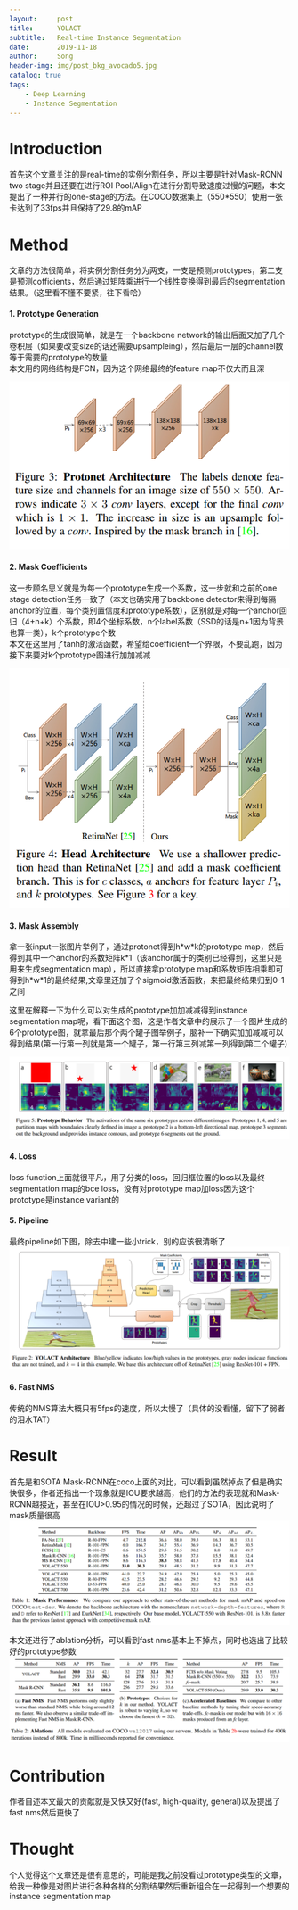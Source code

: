 ```yaml
---
layout:     post
title:      YOLACT
subtitle:   Real-time Instance Segmentation
date:       2019-11-18
author:     Song
header-img: img/post_bkg_avocado5.jpg
catalog: true
tags:
    - Deep Learning
    - Instance Segmentation
---
```


# Introduction
首先这个文章关注的是real-time的实例分割任务，所以主要是针对Mask-RCNN two stage并且还要在进行ROI Pool/Align在进行分割导致速度过慢的问题，本文提出了一种并行的one-stage的方法。在COCO数据集上（550\*550）使用一张卡达到了33fps并且保持了29.8的mAP

# Method
文章的方法很简单，将实例分割任务分为两支，一支是预测prototypes，第二支是预测cofficients，然后通过矩阵乘进行一个线性变换得到最后的segmentation结果。（这里看不懂不要紧，往下看哈）

#### 1. Prototype Generation
prototype的生成很简单，就是在一个backbone network的输出后面又加了几个卷积层（如果要改变size的话还需要upsampleing），然后最后一层的channel数等于需要的prototype的数量  
本文用的网络结构是FCN，因为这个网络最终的feature map不仅大而且深

![](/img/yolact/prototype.png)

#### 2. Mask Coefficients
这一步顾名思义就是为每一个prototype生成一个系数，这一步就和之前的one stage detection任务一致了（本文也确实用了backbone detector来得到每隔anchor的位置，每个类别置信度和prototype系数），区别就是对每一个anchor回归（4+n+k）个系数，即4个坐标系数，n个label系数（SSD的话是n+1因为背景也算一类），k个prototype个数  
本文在这里用了tanh的激活函数，希望给coefficient一个界限，不要乱跑，因为接下来要对k个prototype图进行加加减减

![](/img/yolact/coefficient.png)
#### 3. Mask Assembly
拿一张input一张图片举例子，通过protonet得到h\*w\*k的prototype map，然后得到其中一个anchor的系数矩阵k\*1（该anchor属于的类别已经得到，这里只是用来生成segmentation map），所以直接拿prototype map和系数矩阵相乘即可得到h\*w\*1的最终结果,文章里还加了个sigmoid激活函数，来把最终结果归到0-1之间

这里在解释一下为什么可以对生成的prototype加加减减得到instance segmentation map呢，看下面这个图，这是作者文章中的展示了一个图片生成的6个prototype图，就拿最后那个两个罐子图举例子，脑补一下确实加加减减可以得到结果(第一行第一列就是第一个罐子，第一行第三列减第一列得到第二个罐子)

![](/img/yolact/interpret.png)

#### 4. Loss
loss function上面就很平凡，用了分类的loss，回归框位置的loss以及最终segmentation map的bce loss，没有对prototype map加loss因为这个prototype是instance variant的

#### 5. Pipeline
最终pipeline如下图，除去中建一些小trick，别的应该很清晰了
![](/img/yolact/pipeline.png)

#### 6. Fast NMS
传统的NMS算法大概只有5fps的速度，所以太慢了（具体的没看懂，留下了弱者的泪水TAT）

# Result
首先是和SOTA Mask-RCNN在coco上面的对比，可以看到虽然掉点了但是确实快很多，作者还指出一个现象就是IOU要求越高，他们的方法的表现就和Mask-RCNN越接近，甚至在IOU>0.95的情况的时候，还超过了SOTA，因此说明了mask质量很高
![](/img/yolact/result1.png)

本文还进行了ablation分析，可以看到fast nms基本上不掉点，同时也选出了比较好的prototype参数
![](/img/yolact/result2.png)

# Contribution
作者自述本文最大的贡献就是又快又好(fast, high-quality, general)以及提出了fast nms然后更快了

# Thought
个人觉得这个文章还是很有意思的，可能是我之前没看过prototype类型的文章，给我一种像是对图片进行各种各样的分割结果然后重新组合在一起得到一个想要的instance segmentation map
